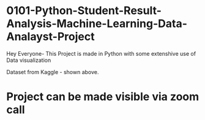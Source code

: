 # 0101-Python-Student-Result-Analysis-Machine-Learning-Data-Analayst-Project

Hey Everyone- This Project is made in Python with some extenshive use of Data visualization

Dataset from Kaggle - shown above.

# Project can be made visible via zoom call

